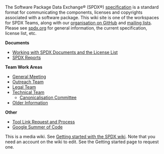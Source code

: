 The Software Package Data Exchange® (SPDX®)
[specification](https://spdx.org/specifications) is a standard format
for communicating the components, licenses and copyrights associated
with a software package. This wiki site is one of the workspaces for
SPDX Teams, along with our [organisation on
GitHub](https://github.com/spdx/) and [mailing
lists](https://lists.spdx.org/). Please see [spdx.org](http://spdx.org)
for general information, the current specification, license list, etc.

**Documents**

  - [Working with SPDX Documents and the License
    List](Documents "wikilink")
  - [ SPDX Reports](SPDXReports "wikilink")

**Team Work Areas**

  - [General Meeting](General_Meeting "wikilink")
  - [ Outreach Team](Outreach_Team "wikilink")
  - [Legal Team](Legal_Team "wikilink")
  - [Technical Team](Technical_Team "wikilink")
      - [Canonicalisation
        Committee](Canonicalisation_Committee "wikilink")
  - [Older Information](Old "wikilink")

**Other**

  - [ Tool Link Request and
    Process](Business_Team/Tool_Link_Request "wikilink")
  - [ Google Summer of Code](GSOC "wikilink")

  
This is a media wiki. See [Getting started with the SPDX
wiki](Getting_started_with_the_SPDX_wiki "wikilink"). Note that you need
an account on the wiki to edit. See the Getting started page to request
one.
